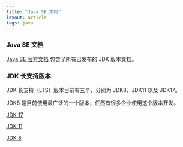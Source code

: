 ```yaml
---
title: "Java SE 文档"
layout: article
tags: java
---
```


### Java SE 文档

[Java SE 官方文档](https://docs.oracle.com/en/java/javase/) 包含了所有已发布的 JDK 版本文档。


### JDK 长支持版本

JDK 长支持（LTS）版本目前有三个，分别为 JDK8、JDK11 以及 JDK17。

JDK8 是目前使用最广泛的一个版本，任然有很多企业使用这个版本开发。

[JDK 17](https://docs.oracle.com/en/java/javase/17/)

[JDK 11](https://docs.oracle.com/en/java/javase/11)

[JDK 8](https://docs.oracle.com/javase/8/)
